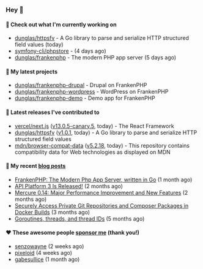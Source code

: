### Hey 👋

#### 👷 Check out what I'm currently working on

- [dunglas/httpsfv](https://github.com/dunglas/httpsfv) - A Go library to parse and serialize HTTP structured field values (today)
- [symfony-cli/phpstore](https://github.com/symfony-cli/phpstore) -  (4 days ago)
- [dunglas/frankenphp](https://github.com/dunglas/frankenphp) - The modern PHP app server (5 days ago)

#### 🌱 My latest projects

- [dunglas/frankenphp-drupal](https://github.com/dunglas/frankenphp-drupal) - Drupal on FrankenPHP
- [dunglas/frankenphp-wordpress](https://github.com/dunglas/frankenphp-wordpress) - WordPress on FrankenPHP
- [dunglas/frankenphp-demo](https://github.com/dunglas/frankenphp-demo) - Demo app for FrankenPHP

#### 🔭 Latest releases I've contributed to

- [vercel/next.js](https://github.com/vercel/next.js) ([v13.0.5-canary.5](https://github.com/vercel/next.js/releases/tag/v13.0.5-canary.5), today) - The React Framework
- [dunglas/httpsfv](https://github.com/dunglas/httpsfv) ([v1.0.1](https://github.com/dunglas/httpsfv/releases/tag/v1.0.1), today) - A Go library to parse and serialize HTTP structured field values
- [mdn/browser-compat-data](https://github.com/mdn/browser-compat-data) ([v5.2.18](https://github.com/mdn/browser-compat-data/releases/tag/v5.2.18), today) - This repository contains compatibility data for Web technologies as displayed on MDN

#### 📜 My recent [blog posts](https://dunglas.fr)

- [FrankenPHP: The Modern Php App Server, written in Go](https://dunglas.dev/2022/10/frankenphp-the-modern-php-app-server-written-in-go/) (1 month ago)
- [API Platform 3 Is Released!](https://dunglas.dev/2022/09/api-platform-3-is-released/) (2 months ago)
- [Mercure 0.14: Major Performance Improvement and New Features](https://dunglas.dev/2022/09/mercure-0-14/) (2 months ago)
- [Securely Access Private Git Repositories and Composer Packages in Docker Builds](https://dunglas.dev/2022/08/securely-access-private-git-repositories-and-composer-packages-in-docker-builds/) (3 months ago)
- [Goroutines, threads, and thread IDs](https://dunglas.dev/2022/05/goroutines-threads-and-thread-ids/) (5 months ago)

#### ❤️ These awesome people [sponsor me](https://github.com/sponsors/dunglas) (thank you!)

- [senzowayne](https://github.com/senzowayne) (2 weeks ago)
- [pixeloid](https://github.com/pixeloid) (4 weeks ago)
- [gabesullice](https://github.com/gabesullice) (1 month ago)

